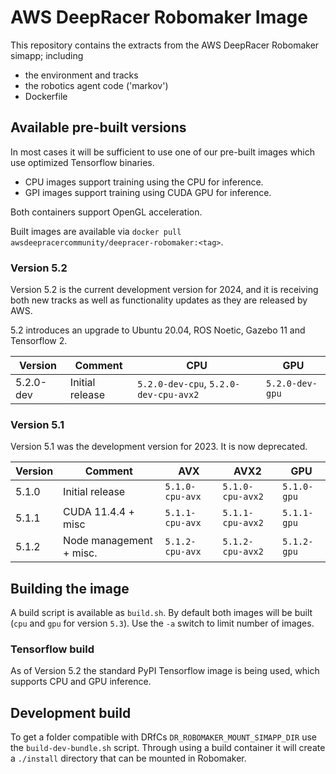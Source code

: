 # AWS DeepRacer Robomaker Image
This repository contains the extracts from the AWS DeepRacer Robomaker simapp; including
* the environment and tracks
* the robotics agent code ('markov')
* Dockerfile

## Available pre-built versions

In most cases it will be sufficient to use one of our pre-built images which use optimized Tensorflow binaries. 
* CPU images support training using the CPU for inference. 
* GPI images support training using CUDA GPU for inference.

Both containers support OpenGL acceleration.

Built images are available via `docker pull awsdeepracercommunity/deepracer-robomaker:<tag>`. 

### Version 5.2

Version 5.2 is the current development version for 2024, and it is receiving both new tracks as well as functionality updates as they are released by AWS.

5.2 introduces an upgrade to Ubuntu 20.04, ROS Noetic, Gazebo 11 and Tensorflow 2.

| Version  | Comment         | CPU      | GPU      |
| -------- | -------------- | -------- | -------- | 
| 5.2.0-dev       | Initial release  |  `5.2.0-dev-cpu`, `5.2.0-dev-cpu-avx2` | `5.2.0-dev-gpu` |

### Version 5.1

Version 5.1 was the development version for 2023. It is now deprecated.

| Version  | Comment         | AVX      | AVX2     | GPU      |
| -------- | -------------- | -------- | -------- | -------- | 
| 5.1.0       | Initial release  |  `5.1.0-cpu-avx` | `5.1.0-cpu-avx2` | `5.1.0-gpu` |
| 5.1.1       | CUDA 11.4.4 + misc  |  `5.1.1-cpu-avx` | `5.1.1-cpu-avx2` | `5.1.1-gpu` |
| 5.1.2       | Node management + misc. |  `5.1.2-cpu-avx` | `5.1.2-cpu-avx2` | `5.1.2-gpu` |

## Building the image

A build script is available as `build.sh`. By default both images will be built (`cpu` and `gpu` for version `5.3`). Use the `-a` switch to limit number of images.

### Tensorflow build

As of Version 5.2 the standard PyPI Tensorflow image is being used, which supports CPU and GPU inference.

## Development build

To get a folder compatible with DRfCs `DR_ROBOMAKER_MOUNT_SIMAPP_DIR` use the `build-dev-bundle.sh` script. Through using a build container it will create a `./install` directory that can be mounted in Robomaker. 

